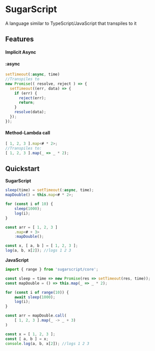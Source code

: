 # SugarScript

A language similar to TypeScript/JavaScript that transpiles to it

## Features

#### Implicit Async



#### :async

```ts
setTimeout(:async, time)
//Transpiles to
new Promise(( resolve, reject ) => {
  setTimeout((err, data) => {
    if (err) {
	  reject(err);
	  return;
	}
	resolve(data);
  });
});
```

#### Method-Lambda call

```ts
[ 1, 2, 3 ].map<# * 2>;
//Transpiles to:
[ 1, 2, 3 ].map(_ => _ * 2);
```

## Quickstart

**SugarScript**
```ts
sleep(time) = setTimeout(:async, time);
mapDouble() = this.map<# * 2>;

for (const i of 10) {
	sleep(1000);
	log(i);
}

const arr = [ 1, 2, 3 ]
	.map<# + 3>
	:mapDouble();

const x, [ a, b ] = [ 1, 2, 3 ];
log(a, b, x[2]); //logs 1 2 3
```
**JavaScript**
```ts
import { range } from 'sugarscript/core';

const sleep = time => new Promise(res => setTimeout(res, time));
const mapDouble = () => this.map(_ => _ * 2);

for (const i of range(10)) {
	await sleep(1000);
	log(i);
}

const arr = mapDouble.call(
	[ 1, 2, 3 ].map(_ -> _ + 3)
)

const x = [ 1, 2, 3 ];
const [ a, b ] = x;
console.log(a, b, x[2]); //logs 1 2 3
```
